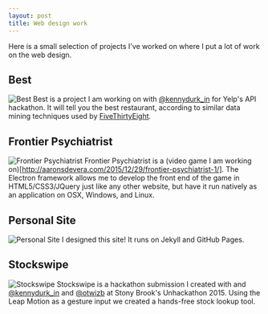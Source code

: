 ```yaml
---
layout: post
title: Web design work
---
```

Here is a small selection of projects I've worked on where I put a lot of work on the web design.

## Best
![Best](http://aaronsdevera.com/public/img/post_img/portfolio/best.gif "Best")
Best is a project I am working on with [@kennydurk_in](https://twitter.com/kennydurk_in) for Yelp's API hackathon. It will tell you the best restaurant, according to similar data mining techniques used by [FiveThirtyEight](http://fivethirtyeight.com/features/in-search-of-americas-best-burrito/).

## Frontier Psychiatrist
![Frontier Psychiatrist](http://aaronsdevera.com/public/img/post_img/portfolio/fp.gif "Frontier Psychiatrist")
Frontier Psychiatrist is a (video game I am working on)[http://aaronsdevera.com/2015/12/29/frontier-psychiatrist-1/]. The Electron framework allows me to develop the front end of the game in HTML5/CSS3/JQuery just like any other website, but have it run natively as an application on OSX, Windows, and Linux.

## Personal Site
![Personal Site](http://aaronsdevera.com/public/img/post_img/portfolio/site.gif "Personal Site")
I designed this site! It runs on Jekyll and GitHub Pages.

## Stockswipe
![Stockswipe](http://aaronsdevera.com/public/img/post_img/portfolio/stock.gif "Stockswipe")
Stockswipe is a hackathon submission I created with and [@kennydurk_in](https://twitter.com/kennydurk_in) and [@otwizb](https://twitter.com/otwizb) at Stony Brook's Unhackathon 2015. Using the Leap Motion as a gesture input we created a hands-free stock lookup tool.